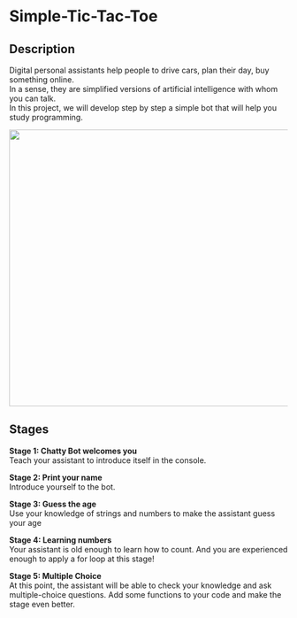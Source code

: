 # Simple-Tic-Tac-Toe
## Description

Digital personal assistants help people to drive cars, plan their day, buy something online. <br>
In a sense, they are simplified versions of artificial intelligence with whom you can talk. <br>
In this project, we will develop step by step a simple bot that will help you study programming. <br>

<img src="https://github.com/benbasty/Simple-Tic-Tac-Toe/blob/main/SimpleChattyBot.gif" width="800" height="500" />

## Stages
**Stage 1: Chatty Bot welcomes you**
<br> Teach your assistant to introduce itself in the console. <br>

**Stage 2: Print your name**
<br> Introduce yourself to the bot. <br>

**Stage 3: Guess the age**
<br> Use your knowledge of strings and numbers to make the assistant guess your age <br>

**Stage 4: Learning numbers**
<br> Your assistant is old enough to learn how to count. And you are experienced enough to apply a for loop at this stage! <br>

**Stage 5: Multiple Choice**
<br> At this point, the assistant will be able to check your knowledge and ask multiple-choice questions. Add some functions to your code and make the stage even better. <br>
